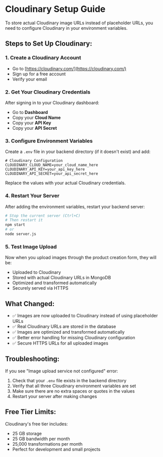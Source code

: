 # Cloudinary Setup Guide

To store actual Cloudinary image URLs instead of placeholder URLs, you need to configure Cloudinary in your environment variables.

## Steps to Set Up Cloudinary:

### 1. Create a Cloudinary Account
- Go to [https://cloudinary.com/](https://cloudinary.com/)
- Sign up for a free account
- Verify your email

### 2. Get Your Cloudinary Credentials
After signing in to your Cloudinary dashboard:
- Go to **Dashboard**
- Copy your **Cloud Name**
- Copy your **API Key**
- Copy your **API Secret**

### 3. Configure Environment Variables
Create a `.env` file in your backend directory (if it doesn't exist) and add:

```env
# Cloudinary Configuration
CLOUDINARY_CLOUD_NAME=your_cloud_name_here
CLOUDINARY_API_KEY=your_api_key_here
CLOUDINARY_API_SECRET=your_api_secret_here
```

Replace the values with your actual Cloudinary credentials.

### 4. Restart Your Server
After adding the environment variables, restart your backend server:

```bash
# Stop the current server (Ctrl+C)
# Then restart it
npm start
# or
node server.js
```

### 5. Test Image Upload
Now when you upload images through the product creation form, they will be:
- Uploaded to Cloudinary
- Stored with actual Cloudinary URLs in MongoDB
- Optimized and transformed automatically
- Securely served via HTTPS

## What Changed:
- ✅ Images are now uploaded to Cloudinary instead of using placeholder URLs
- ✅ Real Cloudinary URLs are stored in the database
- ✅ Images are optimized and transformed automatically
- ✅ Better error handling for missing Cloudinary configuration
- ✅ Secure HTTPS URLs for all uploaded images

## Troubleshooting:
If you see "Image upload service not configured" error:
1. Check that your `.env` file exists in the backend directory
2. Verify that all three Cloudinary environment variables are set
3. Make sure there are no extra spaces or quotes in the values
4. Restart your server after making changes

## Free Tier Limits:
Cloudinary's free tier includes:
- 25 GB storage
- 25 GB bandwidth per month
- 25,000 transformations per month
- Perfect for development and small projects
